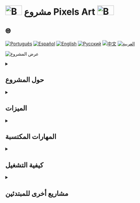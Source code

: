 # <img src="https://cdn-icons-png.flaticon.com/128/5701/5701867.png" alt="Beginner Logo" width="52" height="30" /> مشروع Pixels Art   <img src="https://cdn-icons-png.flaticon.com/128/5701/5701867.png" alt="Beginner Logo" width="52" height="30" />

## 🌐 
[![Português](https://img.shields.io/badge/Português-green)](https://github.com/SamuelRocha91/PixelsArt/blob/main/README.md) 
[![Español](https://img.shields.io/badge/Español-yellow)](https://github.com/SamuelRocha91/PixelsArt/blob/main/README_es.md) 
[![English](https://img.shields.io/badge/English-blue)](https://github.com/SamuelRocha91/PixelsArt/blob/main/README_en.md) 
[![Русский](https://img.shields.io/badge/Русский-lightgrey)](https://github.com/SamuelRocha91/PixelsArt/blob/main/README_ru.md) 
[![中文](https://img.shields.io/badge/中文-red)](https://github.com/SamuelRocha91/PixelsArt/blob/main/README_ch.md) 
[![العربية](https://img.shields.io/badge/العربية-orange)](https://github.com/SamuelRocha91/PixelsArt/blob/main/README_ar.md)

![عرض المشروع](./gifs/paletadecores.gif)

<details>
  <summary><h2>حول المشروع</h2></summary>

  هذا مشروع تقييم تم تطويره في وحدة **الأساسيات** من دورة **تطوير الويب في Trybe**. يستكشف المفاهيم الأساسية لـ **JavaScript** و **CSS** و **HTML**، مع التركيز على التلاعب بـ **DOM** وتخزين البيانات في **Web Storage**.
  
  الهدف من المشروع هو إنشاء تطبيق فن بكسل، حيث يمكن للمستخدم اختيار الألوان من لوحة عشوائية وتطبيقها على شبكة من المربعات. يسمح التطبيق أيضًا بتخزين الألوان المختارة وحجم الشبكة، حتى بعد إعادة تحميل الصفحة.
</details>

<details>
  <summary><h2>الميزات</h2></summary>

  - اختيار الألوان من **لوحة عشوائية**.
  - تطبيق الألوان على **شبكة بكسل**.
  - **حفظ** الألوان وتكوين الشبكة في المتصفح (باستخدام **Local Storage**).
  - **تغيير حجم** عدد المربعات في الشبكة.
  - **مسح** الشبكة، وإزالة الألوان المطبقة.
</details>

<details>
  <summary><h2>المهارات المكتسبة</h2></summary>

  خلال تطوير هذا المشروع، تم تحسين المهارات التالية:
  
  1. التلاعب بالعناصر في **DOM**.
  2. استخدام **Web Storage** لاستمرارية البيانات.
  3. تطبيق **منطق البرمجة** في سياق عملي.
  4. تنفيذ **هياكل التكرار**.
  5. تطبيق **الشروط**.
  6. تنظيم الكود من خلال **الدوال**.
</details>

<details>
  <summary><h2>كيفية التشغيل</h2></summary>

  1. قم باستنساخ هذا المستودع:
     ```bash
     git clone https://github.com/SamuelRocha91/PixelsArt.git
     ```
  2. انتقل إلى دليل المشروع:
     ```bash
     cd PixelsArt
     ```
  3. افتح ملف `index.html` في المتصفح.
</details>

<details>
  <summary><h2>مشاريع أخرى للمبتدئين</h2></summary>
  
  إليك بعض المشاريع الأخرى التي طورتها في بداية رحلتي كمطور:
  
  - 🖥️ [محول ثنائي](https://github.com/SamuelRocha91/Bin2Dec/blob/main/README_ar.md)
  - 🧮 [آلة حاسبة](https://github.com/SamuelRocha91/calculator/blob/main/README_ar.md)
  - 🪐 [كواكب ستار وورز](https://github.com/SamuelRocha91/javascriptStarWarsPlanets/blob/main/README_ar.md)
  - 🦖 [مولد الميمات](https://github.com/SamuelRocha91/memeGenerator/blob/main/README_ar.md)
  - 📝 [قائمة المهام](https://github.com/SamuelRocha91/TodoList/blob/main/README_ar.md)
</details>
